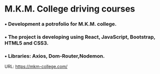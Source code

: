 # M.K.M. College driving courses

### •	Development a potrofolio for M.K.M. college.
### •	The project is developing using React, JavaScript, Bootstrap, HTML5 and CSS3.
### •	Libraries: Axios, Dom-Router,Nodemon.

URL:
https://mkm-college.com/
